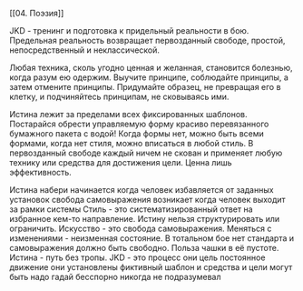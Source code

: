 [[04. Поэзия]]

JKD - тренинг и подготовка к придельный реальности в бою. Предельная реальность возвращает первозданный свободе, простой, непосредственный и неклассической.

Любая техника, сколь угодно ценная и желанная, становится болезнью, когда разум ею одержим. 
Выучите принципе, соблюдайте принципы, а затем отмените принципы. Придумайте образец, не превращая его в клетку, и подчиняйтесь принципам, не сковываясь ими.

Истина лежит за пределами всех фиксированных шаблонов.
Постарайся обрести управляемую форму красиво перевязанного бумажного пакета с водой!
Когда формы нет, можно быть всеми формами, когда нет стиля, можно вписаться в любой стиль. 
В первозданный свободе каждый ничем не скован и применяет любую технику или средства для достижения цели. Ценна лишь эффективность.

Истина набери начинается когда человек избавляется от заданных установок свобода самовыражения возникает когда человек выходит за рамки системы 
Стиль - это систематизированный ответ на избранное кем-то направление. 
Истину нельзя структурировать или ограничить.
Искусство - это свобода самовыражения.
Меняться с изменениями - неизменная состояние.
В тотальном бое нет стандарта и самовыражения должно быть свободно.
Польза чашки в её пустоте.
Истина - путь без тропы.
JKD - это процесс они цель постоянное движение они установлены фиктивный шаблон и средства и цели могут быть надо гадай бесспорно никогда не подразумевал

